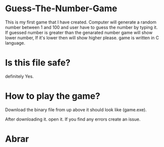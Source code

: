 # Guess-The-Number-Game
This is my first game that I have created. 
Computer will generate a random number between 1 and 100 and user have to guess the number by typing it. If guessed number is greater than the genarated number game will show lower number, If it's lower then will show higher please. 
game is written in C language. 
# Is this file safe?
definitely Yes.
# How to play the game? 
Download the binary file from up above it should look like (game.exe). 

After downloading it. open it.
If you find any errors create an issue. 
# Abrar
